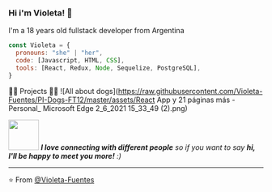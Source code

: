 ### Hi i'm Violeta! 👋 

I'm a 18 years old fullstack developer from Argentina 

```javascript
const Violeta = {
  pronouns: "she" | "her",
  code: [Javascript, HTML, CSS],
  tools: [React, Redux, Node, Sequelize, PostgreSQL],
}
```

👩‍💻 Projects 👩‍💻
![All about dogs](https://raw.githubusercontent.com/Violeta-Fuentes/PI-Dogs-FT12/master/assets/React App y 21 páginas más - Personal_ Microsoft Edge 2_6_2021 15_33_49 (2).png)

<img src="https://media.giphy.com/media/LnQjpWaON8nhr21vNW/giphy.gif" width="60"> <em><b>I love connecting with different people</b> so if you want to say <b>hi, I'll be happy to meet you more!</b> :)</em>

---

⭐️ From [@Violeta-Fuentes](https://github.com/Violeta-Fuentes)
